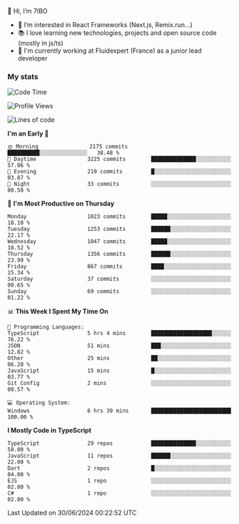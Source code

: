 👋 Hi, I’m 7IBO

- 👀 I’m interested in React Frameworks (Next.js, Remix.run...)
- 📚 I love learning new technologies, projects and open source code (mostly in js/ts)
- 💼 I'm currently working at Fluidexpert (France) as a junior lead developer

### My stats
<!--START_SECTION:waka-->
![Code Time](http://img.shields.io/badge/Code%20Time-672%20hrs%2056%20mins-blue)

![Profile Views](http://img.shields.io/badge/Profile%20Views-0-blue)

![Lines of code](https://img.shields.io/badge/From%20Hello%20World%20I%27ve%20Written-6.8%20million%20lines%20of%20code-blue)

**I'm an Early 🐤** 

```text
🌞 Morning                2175 commits        ██████████░░░░░░░░░░░░░░░   38.48 % 
🌆 Daytime                3225 commits        ██████████████░░░░░░░░░░░   57.06 % 
🌃 Evening                219 commits         █░░░░░░░░░░░░░░░░░░░░░░░░   03.87 % 
🌙 Night                  33 commits          ░░░░░░░░░░░░░░░░░░░░░░░░░   00.58 % 
```
📅 **I'm Most Productive on Thursday** 

```text
Monday                   1023 commits        █████░░░░░░░░░░░░░░░░░░░░   18.10 % 
Tuesday                  1253 commits        ██████░░░░░░░░░░░░░░░░░░░   22.17 % 
Wednesday                1047 commits        █████░░░░░░░░░░░░░░░░░░░░   18.52 % 
Thursday                 1356 commits        ██████░░░░░░░░░░░░░░░░░░░   23.99 % 
Friday                   867 commits         ████░░░░░░░░░░░░░░░░░░░░░   15.34 % 
Saturday                 37 commits          ░░░░░░░░░░░░░░░░░░░░░░░░░   00.65 % 
Sunday                   69 commits          ░░░░░░░░░░░░░░░░░░░░░░░░░   01.22 % 
```


📊 **This Week I Spent My Time On** 

```text
💬 Programming Languages: 
TypeScript               5 hrs 4 mins        ███████████████████░░░░░░   76.22 % 
JSON                     51 mins             ███░░░░░░░░░░░░░░░░░░░░░░   12.82 % 
Other                    25 mins             ██░░░░░░░░░░░░░░░░░░░░░░░   06.28 % 
JavaScript               15 mins             █░░░░░░░░░░░░░░░░░░░░░░░░   03.77 % 
Git Config               2 mins              ░░░░░░░░░░░░░░░░░░░░░░░░░   00.57 % 

💻 Operating System: 
Windows                  6 hrs 39 mins       █████████████████████████   100.00 % 
```

**I Mostly Code in TypeScript** 

```text
TypeScript               29 repos            ██████████████░░░░░░░░░░░   58.00 % 
JavaScript               11 repos            ██████░░░░░░░░░░░░░░░░░░░   22.00 % 
Dart                     2 repos             █░░░░░░░░░░░░░░░░░░░░░░░░   04.00 % 
EJS                      1 repo              ░░░░░░░░░░░░░░░░░░░░░░░░░   02.00 % 
C#                       1 repo              ░░░░░░░░░░░░░░░░░░░░░░░░░   02.00 % 
```




 Last Updated on 30/06/2024 00:22:52 UTC
<!--END_SECTION:waka-->
